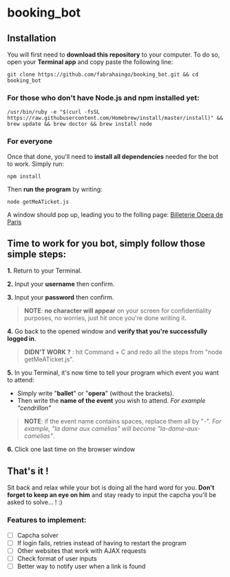 # booking_bot

## Installation

You will first need to **download this repository** to your computer.
To do so, open your **Terminal app** and copy paste the following line:
```
git clone https://github.com/fabrahaingo/booking_bot.git && cd booking_bot
```

### For those who don't have Node.js and npm installed yet:
```
/usr/bin/ruby -e "$(curl -fsSL https://raw.githubusercontent.com/Homebrew/install/master/install)" && brew update && brew doctor && brew install node
```

### For everyone

Once that done, you'll need to **install all dependencies** needed for the bot to work.
Simply run:
```
npm install
```

Then **run the program** by writing:
```
node getMeATicket.js
```

A window should pop up, leading you to the folling page: [Billeterie Opera de Paris](https://billetterie.operadeparis.fr/account/login)


## Time to work for you bot, simply follow those simple steps:

**1.** Return to your Terminal.


**2.** Input your **username** then confirm.


**3.** Input your **password** then confirm.

> **NOTE**: **no character will appear** on your screen for confidentiality purposes, no worries, just hit <Enter> once you're done writing it.


**4.** Go back to the opened window and **verify that you're successfully logged in**.

> **DIDN'T WORK ?** : hit Command + C and redo all the steps from "node getMeATicket.js".


**5.** In you Terminal, it's now time to tell your program which event you want to attend:
   - Simply write "**ballet**" or "**opera**" (without the brackets).
   - Then write the **name of the event** you wish to attend.
	   *For example "cendrillon"*

> **NOTE**: if the event name contains spaces, replace them all by "-".
*For example, "la dame aux camelias" will become "la-dame-aux-camelias"*.


**6.** Click one last time on the browser window

## That's it !

Sit back and relax while your bot is doing all the hard word for you.
**Don't forget to keep an eye on him** and stay ready to input the capcha you'll be asked to solve... ! :)

### Features to implement:
- [ ] Capcha solver
- [ ] If login fails, retries instead of having to restart the program
- [ ] Other websites that work with AJAX requests
- [ ] Check format of user inputs
- [ ] Better way to notify user when a link is found
